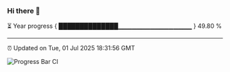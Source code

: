 ### Hi there 👋

⏳ Year progress { ██████████████▁▁▁▁▁▁▁▁▁▁▁▁▁▁▁▁ } 49.80 %

---

⏰ Updated on Tue, 01 Jul 2025 18:31:56 GMT

![Progress Bar CI](https://github.com/liununu/liununu/workflows/Progress%20Bar%20CI/badge.svg)
